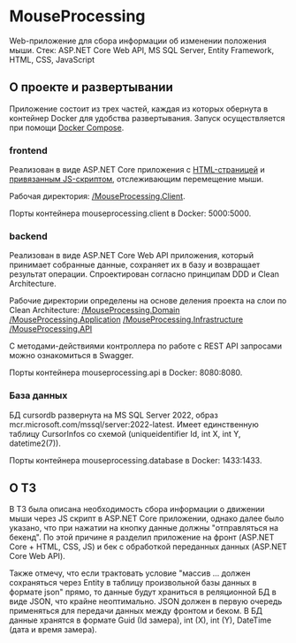 # MouseProcessing
Web-приложение для сбора информации об изменении положения мыши. Стек: ASP.NET Core Web API, MS SQL Server, Entity Framework, HTML, CSS, JavaScript

## О проекте и развертывании

Приложение состоит из трех частей, каждая из которых обернута в контейнер Docker для удобства развертывания. Запуск осуществляется при помощи [Docker Compose](docker-compose.yml).

### frontend 
Реализован в виде ASP.NET Core приложения с [HTML-страницей](MouseProcessing.Client/wwwroot/index.html) и [привязанным JS-скриптом](MouseProcessing.Client/wwwroot/js/mousetracker.js), отслеживающим перемещение мыши.

Рабочая директория: [/MouseProcessing.Client](MouseProcessing.Client).

Порты контейнера mouseprocessing.client в Docker: 5000:5000.

### backend 
Реализован в виде ASP.NET Core Web API приложения, который принимает собранные данные, сохраняет их в базу и возвращает результат операции. Спроектирован согласно принципам DDD и Clean Architecture. 

Рабочие директории определены на основе деления проекта на слои по Clean Architecture:
[/MouseProcessing.Domain](MouseProcessing.Domain)
[/MouseProcessing.Application](MouseProcessing.Application)
[/MouseProcessing.Infrastructure](MouseProcessing.Infrastructure)
[/MouseProcessing.API](MouseProcessing.API)

С методами-действиями контроллера по работе с REST API запросами можно ознакомиться в Swagger.

Порты контейнера mouseprocessing.api в Docker: 8080:8080.

### База данных 
БД cursordb развернута на MS SQL Server 2022, образ mcr.microsoft.com/mssql/server:2022-latest. Имеет единственную таблицу CursorInfos со схемой (uniqueidentifier Id, int X, int Y, datetime2(7)).

Порты контейнера mouseprocessing.database в Docker: 1433:1433.

## О ТЗ
В ТЗ была описана необходимость сбора информации о движении мыши через JS скрипт в ASP.NET Core приложении, однако далее было указано, что при нажатии на кнопку данные должны "отправляться на бекенд". По этой причине я разделил приложение на фронт (ASP.NET Core + HTML, CSS, JS) и бек с обработкой переданных данных (ASP.NET Core Web API). 

Также отмечу, что если трактовать условие "массив ... должен сохраняться через Entity в таблицу произвольной базы данных в формате json" прямо, то данные будут храниться в реляционной БД в виде JSON, что крайне неоптимально. JSON должен в первую очередь применяться для передачи данных между фронтом и беком. В БД данные хранятся в формате Guid (Id замера), int (X), int (Y), DateTime (дата и время замера). 
